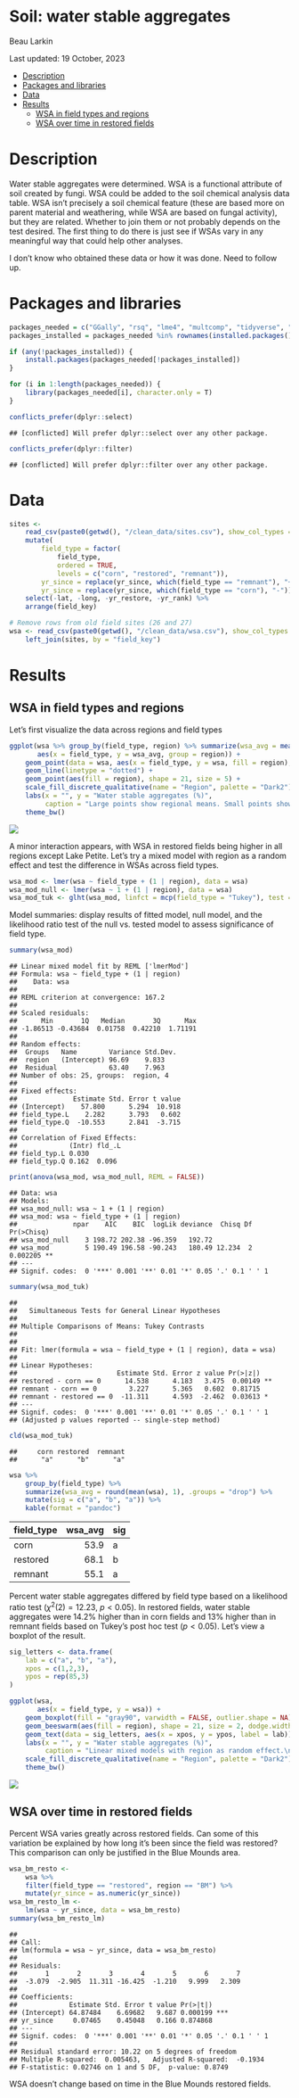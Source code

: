 Soil: water stable aggregates
================
Beau Larkin

Last updated: 19 October, 2023

- [Description](#description)
- [Packages and libraries](#packages-and-libraries)
- [Data](#data)
- [Results](#results)
  - [WSA in field types and regions](#wsa-in-field-types-and-regions)
  - [WSA over time in restored
    fields](#wsa-over-time-in-restored-fields)

# Description

Water stable aggregates were determined. WSA is a functional attribute
of soil created by fungi. WSA could be added to the soil chemical
analysis data table. WSA isn’t precisely a soil chemical feature (these
are based more on parent material and weathering, while WSA are based on
fungal activity), but they are related. Whether to join them or not
probably depends on the test desired. The first thing to do there is
just see if WSAs vary in any meaningful way that could help other
analyses.

I don’t know who obtained these data or how it was done. Need to follow
up.

# Packages and libraries

``` r
packages_needed = c("GGally", "rsq", "lme4", "multcomp", "tidyverse", "ggbeeswarm", "knitr", "conflicted", "colorspace")
packages_installed = packages_needed %in% rownames(installed.packages())
```

``` r
if (any(!packages_installed)) {
    install.packages(packages_needed[!packages_installed])
}
```

``` r
for (i in 1:length(packages_needed)) {
    library(packages_needed[i], character.only = T)
}
```

``` r
conflicts_prefer(dplyr::select)
```

    ## [conflicted] Will prefer dplyr::select over any other package.

``` r
conflicts_prefer(dplyr::filter)
```

    ## [conflicted] Will prefer dplyr::filter over any other package.

# Data

``` r
sites <-
    read_csv(paste0(getwd(), "/clean_data/sites.csv"), show_col_types = FALSE) %>%
    mutate(
        field_type = factor(
            field_type,
            ordered = TRUE,
            levels = c("corn", "restored", "remnant")),
        yr_since = replace(yr_since, which(field_type == "remnant"), "+"),
        yr_since = replace(yr_since, which(field_type == "corn"), "-")) %>%
    select(-lat, -long, -yr_restore, -yr_rank) %>% 
    arrange(field_key)
```

``` r
# Remove rows from old field sites (26 and 27)
wsa <- read_csv(paste0(getwd(), "/clean_data/wsa.csv"), show_col_types = FALSE)[-c(26:27), ] %>% 
    left_join(sites, by = "field_key")
```

# Results

## WSA in field types and regions

Let’s first visualize the data across regions and field types

``` r
ggplot(wsa %>% group_by(field_type, region) %>% summarize(wsa_avg = mean(wsa), .groups = "drop"),
       aes(x = field_type, y = wsa_avg, group = region)) +
    geom_point(data = wsa, aes(x = field_type, y = wsa, fill = region), shape = 21) +
    geom_line(linetype = "dotted") +
    geom_point(aes(fill = region), shape = 21, size = 5) +
    scale_fill_discrete_qualitative(name = "Region", palette = "Dark2") +
    labs(x = "", y = "Water stable aggregates (%)", 
         caption = "Large points show regional means. Small points show values from individual fields.") +
    theme_bw()
```

<img src="soil_wsa_files/figure-gfm/wsa_visual_fig-1.png" style="display: block; margin: auto;" />

A minor interaction appears, with WSA in restored fields being higher in
all regions except Lake Petite. Let’s try a mixed model with region as a
random effect and test the difference in WSAs across field types.

``` r
wsa_mod <- lmer(wsa ~ field_type + (1 | region), data = wsa)
wsa_mod_null <- lmer(wsa ~ 1 + (1 | region), data = wsa)
wsa_mod_tuk <- glht(wsa_mod, linfct = mcp(field_type = "Tukey"), test = adjusted("holm"))
```

Model summaries: display results of fitted model, null model, and the
likelihood ratio test of the null vs. tested model to assess
significance of field type.

``` r
summary(wsa_mod)
```

    ## Linear mixed model fit by REML ['lmerMod']
    ## Formula: wsa ~ field_type + (1 | region)
    ##    Data: wsa
    ## 
    ## REML criterion at convergence: 167.2
    ## 
    ## Scaled residuals: 
    ##      Min       1Q   Median       3Q      Max 
    ## -1.86513 -0.43684  0.01758  0.42210  1.71191 
    ## 
    ## Random effects:
    ##  Groups   Name        Variance Std.Dev.
    ##  region   (Intercept) 96.69    9.833   
    ##  Residual             63.40    7.963   
    ## Number of obs: 25, groups:  region, 4
    ## 
    ## Fixed effects:
    ##              Estimate Std. Error t value
    ## (Intercept)    57.800      5.294  10.918
    ## field_type.L    2.282      3.793   0.602
    ## field_type.Q  -10.553      2.841  -3.715
    ## 
    ## Correlation of Fixed Effects:
    ##             (Intr) fld_.L
    ## field_typ.L 0.030        
    ## field_typ.Q 0.162  0.096

``` r
print(anova(wsa_mod, wsa_mod_null, REML = FALSE))
```

    ## Data: wsa
    ## Models:
    ## wsa_mod_null: wsa ~ 1 + (1 | region)
    ## wsa_mod: wsa ~ field_type + (1 | region)
    ##              npar    AIC    BIC  logLik deviance  Chisq Df Pr(>Chisq)   
    ## wsa_mod_null    3 198.72 202.38 -96.359   192.72                        
    ## wsa_mod         5 190.49 196.58 -90.243   180.49 12.234  2   0.002205 **
    ## ---
    ## Signif. codes:  0 '***' 0.001 '**' 0.01 '*' 0.05 '.' 0.1 ' ' 1

``` r
summary(wsa_mod_tuk)
```

    ## 
    ##   Simultaneous Tests for General Linear Hypotheses
    ## 
    ## Multiple Comparisons of Means: Tukey Contrasts
    ## 
    ## 
    ## Fit: lmer(formula = wsa ~ field_type + (1 | region), data = wsa)
    ## 
    ## Linear Hypotheses:
    ##                         Estimate Std. Error z value Pr(>|z|)   
    ## restored - corn == 0      14.538      4.183   3.475  0.00149 **
    ## remnant - corn == 0        3.227      5.365   0.602  0.81715   
    ## remnant - restored == 0  -11.311      4.593  -2.462  0.03613 * 
    ## ---
    ## Signif. codes:  0 '***' 0.001 '**' 0.01 '*' 0.05 '.' 0.1 ' ' 1
    ## (Adjusted p values reported -- single-step method)

``` r
cld(wsa_mod_tuk)
```

    ##     corn restored  remnant 
    ##      "a"      "b"      "a"

``` r
wsa %>% 
    group_by(field_type) %>% 
    summarize(wsa_avg = round(mean(wsa), 1), .groups = "drop") %>% 
    mutate(sig = c("a", "b", "a")) %>% 
    kable(format = "pandoc")
```

| field_type | wsa_avg | sig |
|:-----------|--------:|:----|
| corn       |    53.9 | a   |
| restored   |    68.1 | b   |
| remnant    |    55.1 | a   |

Percent water stable aggregates differed by field type based on a
likelihood ratio test ($\chi^2(2)=12.23,~p<0.05$). In restored fields,
water stable aggregates were 14.2% higher than in corn fields and 13%
higher than in remnant fields based on Tukey’s post hoc test ($p<0.05$).
Let’s view a boxplot of the result.

``` r
sig_letters <- data.frame(
    lab = c("a", "b", "a"),
    xpos = c(1,2,3),
    ypos = rep(85,3)
)
```

``` r
ggplot(wsa, 
       aes(x = field_type, y = wsa)) +
    geom_boxplot(fill = "gray90", varwidth = FALSE, outlier.shape = NA) +
    geom_beeswarm(aes(fill = region), shape = 21, size = 2, dodge.width = 0.2) +
    geom_text(data = sig_letters, aes(x = xpos, y = ypos, label = lab)) +
    labs(x = "", y = "Water stable aggregates (%)",
         caption = "Linear mixed models with region as random effect.\nLetters show differences based on Tukey's post hoc\nwith Holm correction at p<0.05") +
    scale_fill_discrete_qualitative(name = "Region", palette = "Dark2") +
    theme_bw()
```

<img src="soil_wsa_files/figure-gfm/wsa_regions_fieldtypes_fig-1.png" style="display: block; margin: auto;" />

## WSA over time in restored fields

Percent WSA varies greatly across restored fields. Can some of this
variation be explained by how long it’s been since the field was
restored? This comparison can only be justified in the Blue Mounds area.

``` r
wsa_bm_resto <- 
    wsa %>% 
    filter(field_type == "restored", region == "BM") %>% 
    mutate(yr_since = as.numeric(yr_since))
wsa_bm_resto_lm <- 
    lm(wsa ~ yr_since, data = wsa_bm_resto)
summary(wsa_bm_resto_lm)
```

    ## 
    ## Call:
    ## lm(formula = wsa ~ yr_since, data = wsa_bm_resto)
    ## 
    ## Residuals:
    ##       1       2       3       4       5       6       7 
    ##  -3.079  -2.905  11.311 -16.425  -1.210   9.999   2.309 
    ## 
    ## Coefficients:
    ##             Estimate Std. Error t value Pr(>|t|)    
    ## (Intercept) 64.87484    6.69682   9.687 0.000199 ***
    ## yr_since     0.07465    0.45048   0.166 0.874868    
    ## ---
    ## Signif. codes:  0 '***' 0.001 '**' 0.01 '*' 0.05 '.' 0.1 ' ' 1
    ## 
    ## Residual standard error: 10.22 on 5 degrees of freedom
    ## Multiple R-squared:  0.005463,   Adjusted R-squared:  -0.1934 
    ## F-statistic: 0.02746 on 1 and 5 DF,  p-value: 0.8749

WSA doesn’t change based on time in the Blue Mounds restored fields.
